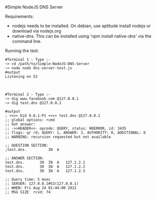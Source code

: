 #Simple NodeJS DNS Server

Requirements:

* nodejs needs to be installed. On debian, use aptitude install nodejs or download via nodejs.org
* native-dns. This can be installed using 'npm install native-dns' via the command line.

Running the test:

    #Terminal 1 - Type :-
    ~> cd /path/to/Simple-NodeJS-DNS-Server
    ~> node node dns-server-test.js
    #output
    Listening on 53
    
&nbsp;

    #Terminal 2 - Type :-
    ~> dig www.facebook.com @127.0.0.1
    ~> dig test.dns @127.0.0.1
    
    #output
    ; <<>> DiG 9.8.1-P1 <<>> test.dns @127.0.0.1
    ;; global options: +cmd
    ;; Got answer:
    ;; ->>HEADER<<- opcode: QUERY, status: NOERROR, id: 3435
    ;; flags: qr rd; QUERY: 1, ANSWER: 3, AUTHORITY: 0, ADDITIONAL: 0
    ;; WARNING: recursion requested but not available

    ;; QUESTION SECTION:
    ;test.dns.			IN	A

    ;; ANSWER SECTION:
    test.dns.		30	IN	A	127.1.2.1
    test.dns.		30	IN	A	127.1.2.2
    test.dns.		30	IN	A	127.1.2.3

    ;; Query time: 5 msec
    ;; SERVER: 127.0.0.1#53(127.0.0.1)
    ;; WHEN: Fri Aug 24 01:44:00 2012
    ;; MSG SIZE  rcvd: 74
    
